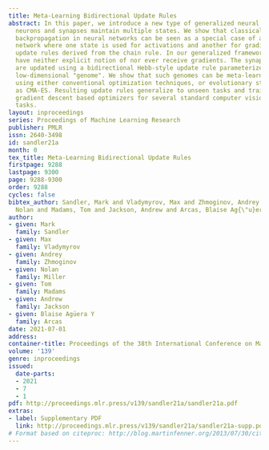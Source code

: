 ```yaml
---
title: Meta-Learning Bidirectional Update Rules
abstract: In this paper, we introduce a new type of generalized neural network where
  neurons and synapses maintain multiple states. We show that classical gradient-based
  backpropagation in neural networks can be seen as a special case of a two-state
  network where one state is used for activations and another for gradients, with
  update rules derived from the chain rule. In our generalized framework, networks
  have neither explicit notion of nor ever receive gradients. The synapses and neurons
  are updated using a bidirectional Hebb-style update rule parameterized by a shared
  low-dimensional "genome". We show that such genomes can be meta-learned from scratch,
  using either conventional optimization techniques, or evolutionary strategies, such
  as CMA-ES. Resulting update rules generalize to unseen tasks and train faster than
  gradient descent based optimizers for several standard computer vision and synthetic
  tasks.
layout: inproceedings
series: Proceedings of Machine Learning Research
publisher: PMLR
issn: 2640-3498
id: sandler21a
month: 0
tex_title: Meta-Learning Bidirectional Update Rules
firstpage: 9288
lastpage: 9300
page: 9288-9300
order: 9288
cycles: false
bibtex_author: Sandler, Mark and Vladymyrov, Max and Zhmoginov, Andrey and Miller,
  Nolan and Madams, Tom and Jackson, Andrew and Arcas, Blaise Ag{\"u}era Y
author:
- given: Mark
  family: Sandler
- given: Max
  family: Vladymyrov
- given: Andrey
  family: Zhmoginov
- given: Nolan
  family: Miller
- given: Tom
  family: Madams
- given: Andrew
  family: Jackson
- given: Blaise Agüera Y
  family: Arcas
date: 2021-07-01
address:
container-title: Proceedings of the 38th International Conference on Machine Learning
volume: '139'
genre: inproceedings
issued:
  date-parts:
  - 2021
  - 7
  - 1
pdf: http://proceedings.mlr.press/v139/sandler21a/sandler21a.pdf
extras:
- label: Supplementary PDF
  link: http://proceedings.mlr.press/v139/sandler21a/sandler21a-supp.pdf
# Format based on citeproc: http://blog.martinfenner.org/2013/07/30/citeproc-yaml-for-bibliographies/
---
```

